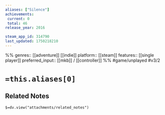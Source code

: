```yaml
---
aliases: ["Silence"]
achievements:
 current: 0
 total: 46
release_year: 2016

steam_app_id: 314790
last_updated: 1750218210
---
```

%%
genres:: [[adventure]] [[indie]]
platform:: [[steam]]
features:: [[single player]]
preferred_input:: [[mkb]] / [[controller]]
%%
#game/unplayed
#v3/2

# `=this.aliases[0]`
## Related Notes
`$=dv.view("attachments/related_notes")`